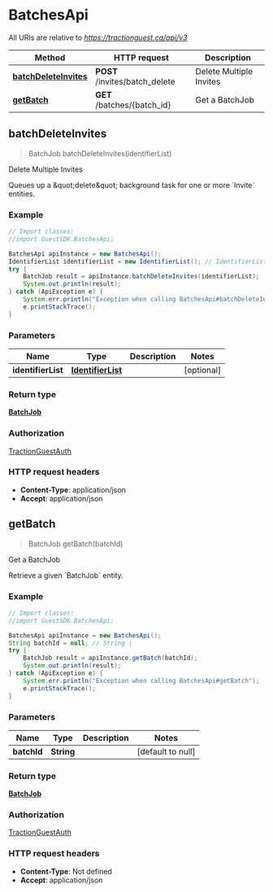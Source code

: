 # BatchesApi

All URIs are relative to *https://tractionguest.ca/api/v3*

Method | HTTP request | Description
------------- | ------------- | -------------
[**batchDeleteInvites**](BatchesApi.md#batchDeleteInvites) | **POST** /invites/batch_delete | Delete Multiple Invites
[**getBatch**](BatchesApi.md#getBatch) | **GET** /batches/{batch_id} | Get a BatchJob



## batchDeleteInvites

> BatchJob batchDeleteInvites(identifierList)

Delete Multiple Invites

Queues up a \&quot;delete\&quot; background task for one or more &#x60;Invite&#x60; entities.

### Example

```java
// Import classes:
//import GuestSDK.BatchesApi;

BatchesApi apiInstance = new BatchesApi();
IdentifierList identifierList = new IdentifierList(); // IdentifierList | 
try {
    BatchJob result = apiInstance.batchDeleteInvites(identifierList);
    System.out.println(result);
} catch (ApiException e) {
    System.err.println("Exception when calling BatchesApi#batchDeleteInvites");
    e.printStackTrace();
}
```

### Parameters


Name | Type | Description  | Notes
------------- | ------------- | ------------- | -------------
 **identifierList** | [**IdentifierList**](IdentifierList.md)|  | [optional]

### Return type

[**BatchJob**](BatchJob.md)

### Authorization

[TractionGuestAuth](../README.md#TractionGuestAuth)

### HTTP request headers

- **Content-Type**: application/json
- **Accept**: application/json


## getBatch

> BatchJob getBatch(batchId)

Get a BatchJob

Retrieve a given &#x60;BatchJob&#x60; entity.

### Example

```java
// Import classes:
//import GuestSDK.BatchesApi;

BatchesApi apiInstance = new BatchesApi();
String batchId = null; // String | 
try {
    BatchJob result = apiInstance.getBatch(batchId);
    System.out.println(result);
} catch (ApiException e) {
    System.err.println("Exception when calling BatchesApi#getBatch");
    e.printStackTrace();
}
```

### Parameters


Name | Type | Description  | Notes
------------- | ------------- | ------------- | -------------
 **batchId** | **String**|  | [default to null]

### Return type

[**BatchJob**](BatchJob.md)

### Authorization

[TractionGuestAuth](../README.md#TractionGuestAuth)

### HTTP request headers

- **Content-Type**: Not defined
- **Accept**: application/json

